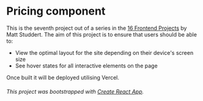 # Pricing component
This is the seventh project out of a series in the [16 Frontend Projects](https://dev.to/frontendmentor/16-front-end-projects-with-designs-to-help-improve-your-coding-skills-5ajl) by Matt Studdert. 
The aim of this project is to ensure that users should be able to:

- View the optimal layout for the site depending on their device's screen size
- See hover states for all interactive elements on the page


Once built it will be deployed utilising Vercel.

###### This project was bootstrapped with [Create React App](https://github.com/facebook/create-react-app).
